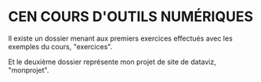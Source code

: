 # CEN COURS D'OUTILS NUMÉRIQUES

Il existe un dossier menant aux premiers exercices effectués avec les exemples du cours, "exercices".

Et le deuxième dossier représente mon projet de site de dataviz, "monprojet".
